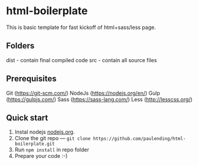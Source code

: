 # html-boilerplate

This is basic template for fast kickoff of html+sass/less page.

## Folders
dist - contain final compiled code
src - contain all source files

## Prerequisites
Git (https://git-scm.com/)
NodeJs (https://nodejs.org/en/)
Gulp (https://gulpjs.com/)
Sass (https://sass-lang.com/)
Less (http://lesscss.org/)

## Quick start

1. Instal nodejs
   [nodejs.org](https://nodejs.org/en/).
2. Clone the git repo — `git clone https://github.com/paulending/html-boilerplate.git`
3. Run `npm install` in repo folder
4. Prepare your code :-)
